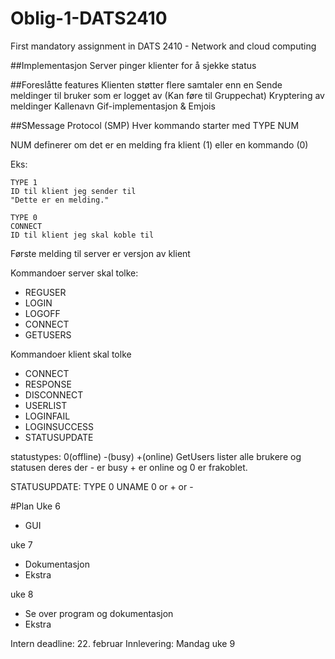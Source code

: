# Oblig-1-DATS2410
First mandatory assignment in DATS 2410 - Network and cloud computing


##Implementasjon
	Server pinger klienter for å sjekke status
	
	

##Foreslåtte features
	Klienten støtter flere samtaler enn en
	Sende meldinger til bruker som er logget av (Kan føre til Gruppechat)
	Kryptering av meldinger
	Kallenavn
	Gif-implementasjon & Emjois
	
##SMessage Protocol (SMP)
Hver kommando starter med TYPE NUM

NUM definerer om det er en melding fra klient (1) eller en kommando (0)

Eks:
	
	TYPE 1
	ID til klient jeg sender til
	"Dette er en melding."
	
	TYPE 0
	CONNECT
	ID til klient jeg skal koble til
	

Første melding til server er versjon av klient

Kommandoer server skal tolke:
- REGUSER
- LOGIN
- LOGOFF
- CONNECT
- GETUSERS

Kommandoer klient skal tolke
- CONNECT
- RESPONSE
- DISCONNECT
- USERLIST
- LOGINFAIL
- LOGINSUCCESS
- STATUSUPDATE

statustypes: 0(offline) -(busy) +(online)
GetUsers lister alle brukere og statusen deres der - er busy + er online og 0 er frakoblet.

STATUSUPDATE:
TYPE 0
UNAME
0 or + or -

#Plan
Uke 6
- GUI
	
uke 7
- Dokumentasjon
- Ekstra
	
uke 8
- Se over program og dokumentasjon
- Ekstra

Intern deadline: 22. februar
Innlevering: Mandag uke 9
